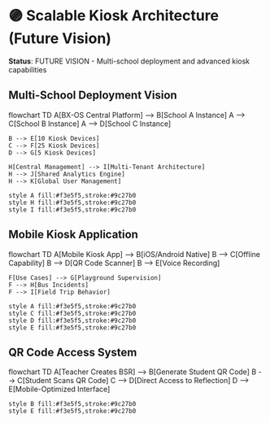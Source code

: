 # 🟣 Scalable Kiosk Architecture (Future Vision)

**Status**: FUTURE VISION - Multi-school deployment and advanced kiosk capabilities

## Multi-School Deployment Vision

<lov-mermaid>
flowchart TD
    A[BX-OS Central Platform] --> B[School A Instance]
    A --> C[School B Instance]
    A --> D[School C Instance]
    
    B --> E[10 Kiosk Devices]
    C --> F[25 Kiosk Devices]
    D --> G[5 Kiosk Devices]
    
    H[Central Management] --> I[Multi-Tenant Architecture]
    H --> J[Shared Analytics Engine]
    H --> K[Global User Management]
    
    style A fill:#f3e5f5,stroke:#9c27b0
    style H fill:#f3e5f5,stroke:#9c27b0
    style I fill:#f3e5f5,stroke:#9c27b0
</lov-mermaid>

## Mobile Kiosk Application

<lov-mermaid>
flowchart TD
    A[Mobile Kiosk App] --> B[iOS/Android Native]
    B --> C[Offline Capability]
    B --> D[QR Code Scanner]
    B --> E[Voice Recording]
    
    F[Use Cases] --> G[Playground Supervision]
    F --> H[Bus Incidents]
    F --> I[Field Trip Behavior]
    
    style A fill:#f3e5f5,stroke:#9c27b0
    style C fill:#f3e5f5,stroke:#9c27b0
    style D fill:#f3e5f5,stroke:#9c27b0
    style E fill:#f3e5f5,stroke:#9c27b0
</lov-mermaid>

## QR Code Access System

<lov-mermaid>
flowchart TD
    A[Teacher Creates BSR] --> B[Generate Student QR Code]
    B --> C[Student Scans QR Code]
    C --> D[Direct Access to Reflection]
    D --> E[Mobile-Optimized Interface]
    
    style B fill:#f3e5f5,stroke:#9c27b0
    style E fill:#f3e5f5,stroke:#9c27b0
</lov-mermaid>